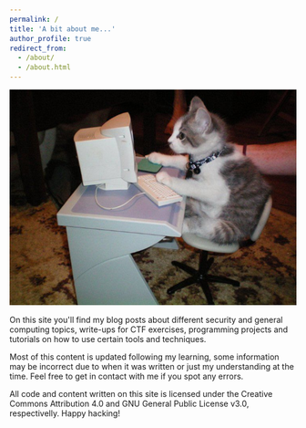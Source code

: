 ```yaml
---
permalink: /
title: 'A bit about me...'
author_profile: true
redirect_from:
  - /about/
  - /about.html
---
```


![Cat working on a computer.](/images/8c3NaCB.jpg)

On this site you'll find my blog posts about different security and general computing topics, write-ups for CTF exercises, programming projects and tutorials on how to use certain tools and techniques.

Most of this content is updated following my learning, some information may be incorrect due to when it was written or just my understanding at the time. Feel free to get in contact with me if you spot any errors.

All code and content written on this site is licensed under the Creative Commons Attribution 4.0 and GNU General Public License v3.0, respectivelly. Happy hacking!
